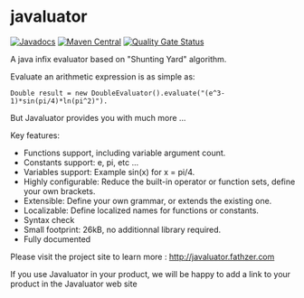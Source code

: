 # javaluator
[![Javadocs](http://javadoc.io/badge/com.fathzer/javaluator.svg)](https://javadoc.io/doc/com.fathzer/javaluator)  [![Maven Central](https://maven-badges.herokuapp.com/maven-central/com.fathzer/javaluator/badge.svg)](https://maven-badges.herokuapp.com/maven-central/com.fathzer/javaluator)  [![Quality Gate Status](https://sonarcloud.io/api/project_badges/measure?project=com.fathzer%3Ajavaluator&metric=alert_status)](https://sonarcloud.io/dashboard?id=com.fathzer%3Ajavaluator)

A java infix evaluator based on "Shunting Yard" algorithm.

Evaluate an arithmetic expression is as simple as:
```
Double result = new DoubleEvaluator().evaluate("(e^3-1)*sin(pi/4)*ln(pi^2)").
```
But Javaluator provides you with much more ...

Key features:
- Functions support, including variable argument count.
- Constants support: e, pi, etc ...
- Variables support: Example sin(x) for x = pi/4.
- Highly configurable: Reduce the built-in operator or function sets, define your own brackets.
- Extensible: Define your own grammar, or extends the existing one.
- Localizable: Define localized names for functions or constants.
- Syntax check
- Small footprint: 26kB, no additionnal library required.
- Fully documented

Please visit the project site to learn more : http://javaluator.fathzer.com

If you use Javaluator in your product, we will be happy to add a link to your product in the Javaluator web site
